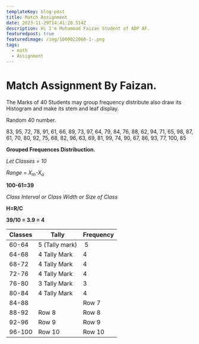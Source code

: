 ```yaml
---
templateKey: blog-post
title: Match Assignment
date: 2023-11-29T14:41:20.514Z
description: Hi I'm Muhammad Faizan Student of ADP AF.
featuredpost: true
featuredimage: /img/1000022068-1-.png
tags:
  - math
  - Assignment
---
```

# Match Assignment By Faizan.

The Marks of 40 Students may group frequency distribute also draw its Histogram and make its stem and leaf display.

R﻿andom 40 number.

83, 95, 72, 78, 91, 61, 66, 89, 73, 97, 64, 79, 84, 76, 88, 62, 94, 71, 65, 98, 87, 61, 70, 80, 92, 75, 68, 82, 96, 63, 69, 81, 99, 74, 90, 67, 86, 93, 77, 100, 85

**G﻿rouped Frequences Distribuction.**

*L﻿et Classes = 10*

*R﻿ange = X<sub>m</sub>-X<sub>o</sub>*

**1﻿00-61=39**

*C﻿lass Interval or Class Width or Size of Class*

**H﻿=R/C** 

**3﻿9/10 = 3.9 = 4**

| Classes | T﻿ally           | F﻿requency |
| ------- | ---------------- | ---------- |
| 6﻿0-64  |  ﻿5 (Tally mark) |  ﻿   5     |
| 6﻿4-68  |  4 Tally Mark    | 4﻿         |
| 6﻿8-72  |  4﻿ Tally Mark   | 4﻿         |
| 7﻿2-76  |  4﻿ Tally Mark   | 4          |
| 7﻿6-80  |  3 Tally Mark    | 3﻿         |
| 8﻿0-84  |  4﻿ Tally Mark   | 4﻿         |
| 8﻿4-88  |  ﻿               | Row 7      |
| 8﻿8-92  | Row 8            | Row 8      |
| 92-96   | Row 9            | Row 9      |
| 9﻿6-100 | Row 10           | Row 10     |